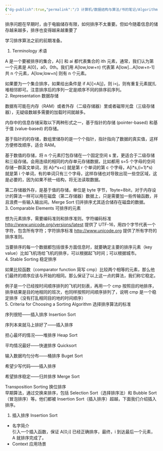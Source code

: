```yaml
---
{"dg-publish":true,"permalink":"/3 计算机/数据结构与算法/书的笔记/Algorithms in a Nutshell 算法技术手册（影印版/4Sorting Algorithms 排序问题/","title":"4Sorting Algorithms 排序问题"}
---
```



排序问题在早期时，由于电脑储存有限，如何排序不太重要。但如今随着信息的储存越来越多，排序也变得越来越重要了

学习排序算法之前的前期准备。
1.  Terminology 术语

A 是一个要被排序的集合，A\[i\] 和 ai 都代表集合的 ith 元素，通常，我们认为第一个元素是 A\[0\]，a0，0th。我们用 A\[low,low+n) 代表第 A\[low\]…A\[low+n-1\] 共 n 个元素，A\[low,low+n\] 则有 n 个元素。

如果要为一个集合排序，如果给出条件是 if A\[i\]\<A\[j\]，则 i\<j，则有重复元素就扎堆相邻即可。注意排序后的序列一定是顺序不同的排序前序列。  
2.  Representation 数据存储

数据有可能在内存（RAM）或者外存（二级存储器）里或者磁带光盘（三级存储器），无疑级数越多需要的加载时间就越多。

内存中的信息存储采取以下两种形式之一，基于指针的存储 (pointer-based) 和基于值 (value-based) 的存储。

基于指针的的存储，数组里储存的是一个个指针，指针指向了数据的真实值，这样方便修改顺序，适合 RAM。

基于数值的存储，将 n 个元素打包存储在一个固定空间 s 里，更适合于二级存储和三级存储。会用连续的相同的内存单元存储数据，比如都用 s=5 个字母的空间存储一群英文单词，则 A\[r\*s+c\] 就是第 r 个单词的第 c 个字母，A\[i\*s,(i+1)\*s) 就是第 i 个单词，有的单词只有三个字母，这样存储也对导致出现一些空区域，这是必要的，因为如果不统一结构，将无法读取数据。

第二存储器外存，是基于值的存储，单位是 byte 字节，1byte=8bit，对于内存设计的算法一样可以用在磁盘（第二存储器）数据上，只是需要加一些传输函数，并且浪费一些输入输出间。Merge Sort 归并排序尤其适合储存在磁盘的数据。  
3.  Comparable Elements 可排序的元素

想为元素排序，需要编码准则和排序准则。字符编码标准 http://www.unicode.org/versions/latest 提供了 UTF-16，用四个字节代表一个字符，包含所有字符；字符排序标准 http://www.unicode.org 提供了所有字符的排序准则。

当要排序的每一个数据都包括很多方面信息时，就要确定主要的排序元素（key value）比如飞机场给飞机的排序，可以根据起飞时间；可以根据城市。  
4.  Stable Sorting 稳定排序

如果比较函数（comparator function 简写 cmp）比较两个相等的元素，那么他们最终的顺序应该与开始的相同。那么保证了以上这一点的算法，我们称它稳定。

例子是一个已经按时间顺序排列的飞机时刻表，再用一个 cmp 按照目的地排序，排序结果是目的地相同的班次，也同样按照时间顺序排列了，说明 cmp 是一个稳定排序（没有打乱相同目的地的时间顺序）  
5.  Criteria for Choosing a Sorting Algorithm 选择排序算法的标准

序列很短——插入排序 Insertion Sort

序列本来就马上排好了——插入排序

担心最坏的情况——堆排序 Heap Sort

平均情况最好——快速排序 Quicksort

输入数据均匀分布——桶排序 Buget Sort

希望少写代码——插入排序

希望排序稳定——归并排序 Merge Sort

Transposition Sorting 换位排序  
早期算法，通过交换来排序，包括 Selection Sort（选择排序法）和 Bubble Sort（冒泡排序）等。他们都被 Insertion Sort（插入排序）超越，下面我们介绍插入排序。

1.  插入排序 Insertion Sort
- 名字简介  
引入一个插入函数，保证 A\[0,i\] 已经正确排序，最终，i 到达最后一个元素，A 就排序完成了。
- Context 应用场景